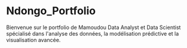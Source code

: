 # Ndongo_Portfolio
Bienvenue sur le portfolio de Mamoudou
Data Analyst et Data Scientist spécialisé dans l'analyse des données, la modélisation prédictive et la visualisation avancée.
